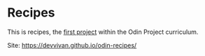 # Recipes

This is recipes, the [first project](https://www.theodinproject.com/lessons/foundations-recipes) within the Odin Project curriculum.

Site: https://devvivan.github.io/odin-recipes/
